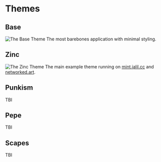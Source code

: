 # Themes

## Base

![The Base Theme](../../assets/base-theme.png)
The most barebones application with minimal styling.

## Zinc

![The Zinc Theme](../../assets/zinc-theme.png)
The main example theme running on [mint.jalil.cc](https://mint.jalil.cc) and [networked.art](https://networked.art).

## Punkism

TBI

## Pepe

TBI

## Scapes

TBI

